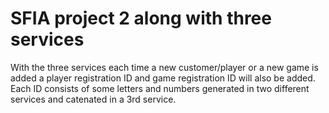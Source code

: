 # SFIA project 2 along with three services

With the three services each time a new customer/player or a new game is added a player registration ID and game registration ID will also be added. Each ID consists of some letters and numbers generated in two different services and catenated in a 3rd service.  
